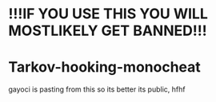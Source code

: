 # !!!IF YOU USE THIS YOU WILL MOSTLIKELY GET BANNED!!!

# Tarkov-hooking-monocheat
gayoci is pasting from this so its better its public, hfhf
